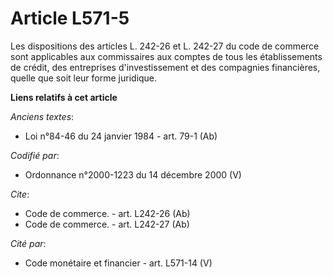 # Article L571-5

Les dispositions des articles L. 242-26 et L. 242-27 du code de commerce sont applicables aux commissaires aux comptes de
tous les établissements de crédit, des entreprises d'investissement et des compagnies financières, quelle que soit leur forme
juridique.

**Liens relatifs à cet article**

_Anciens textes_:

  - Loi n°84-46 du 24 janvier 1984 - art. 79-1 (Ab)

_Codifié par_:

  - Ordonnance n°2000-1223 du 14 décembre 2000 (V)

_Cite_:

  - Code de commerce. - art. L242-26 (Ab)
  - Code de commerce. - art. L242-27 (Ab)

_Cité par_:

  - Code monétaire et financier - art. L571-14 (V)
